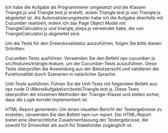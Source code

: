 Ich habe die Aufgabe als Programmierer umgesetzt und die Klassen Triangle.js und Triangle.test.js erstellt, wobei Triangle.test.js von Triangle.js abgeleitet ist. Als Automatisierungstester habe ich die Aufgabe ebenfalls mit Cucumber realisiert, indem ich das Page Object Model mit TriangleCalculator.js und triangle_steps.js verwendet habe, die von TriangleCalculator.js abgeleitet sind.

Um die Tests für den Dreiecksvalidator auszuführen, folgen Sie bitte diesen Schritten:

Cucumber-Tests ausführen: Verwenden Sie den Befehl
npx cucumber-js src/features/triangle.feature, um die Cucumber-Tests auszuführen. Diese Tests überprüfen die Anwendung aus der Benutzersicht und validieren die Funktionalität durch Szenarien in natürlicher Sprache.

Unit-Tests ausführen: Führen Sie die Unit-Tests mit folgendem Befehl aus:
npx node D:\MeineAufgabe\src\tests\Triangle.test.js. Diese Tests überprüfen die einzelnen Methoden der Triangle-Klasse und stellen sicher, dass die Logik korrekt implementiert ist.

HTML-Report generieren: Um einen visuellen Bericht der Testergebnisse zu erstellen, verwenden Sie den Befehl
npm run report. Der HTML-Report bietet eine übersichtliche Zusammenfassung der Testergebnisse, die sowohl für Entwickler als auch für Stakeholder zugänglich ist.
